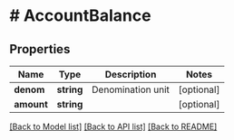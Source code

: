 # # AccountBalance

## Properties

Name | Type | Description | Notes
------------ | ------------- | ------------- | -------------
**denom** | **string** | Denomination unit | [optional]
**amount** | **string** |  | [optional]

[[Back to Model list]](../../README.md#models) [[Back to API list]](../../README.md#endpoints) [[Back to README]](../../README.md)
